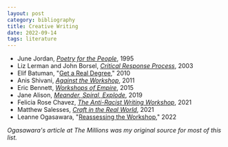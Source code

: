 ```yaml
---
layout: post
category: bibliography
title: Creative Writing
date: 2022-09-14
tags: literature
---
```


* June Jordan, [*Poetry for the People*](https://www.routledge.com/June-Jordans-Poetry-for-the-People-A-Revolutionary-Blueprint/Jordan-Muller-Collective/p/book/9780415911689), 1995
* Liz Lerman and John Borsel, [*Critical Response Process*](https://www.danceexchange.org/merchandise/p/critical-response-process), 2003
* Elif Batuman, "[Get a Real Degree](https://www.lrb.co.uk/the-paper/v32/n18/elif-batuman/get-a-real-degree)," 2010
* Anis Shivani, [*Against the Workshop*](https://www.tamupress.com/book/9781933896724/against-the-workshop/), 2011
* Eric Bennett, [*Workshops of Empire*](https://uipress.uiowa.edu/books/workshops-empire), 2015
* Jane Alison, [*Meander, Spiral, Explode*](https://books.catapult.co/books/meander-spiral-explode/), 2019
* Felicia Rose Chavez, [*The Anti-Racist Writing Workshop*](https://www.haymarketbooks.org/books/1552-the-anti-racist-writing-workshop), 2021
* Matthew Salesses, [*Craft in the Real World*](https://www.penguinrandomhouse.ca/books/667728/craft-in-the-real-world-by-matthew-salesses/9781948226806), 2021
* Leanne Ogasawara, "[Reassessing the Workshop](https://themillions.com/2022/08/culture-shock-reassessing-the-workshop.html)," 2022

*Ogasawara's article at The Millions was my original source for most of this list.*
